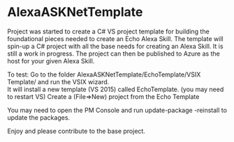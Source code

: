 # AlexaASKNetTemplate

Project was started to create a C# VS project template for building the foundational pieces needed to create an Echo Alexa Skill. The template will spin-up a C# project with all the base needs for creating an Alexa Skill.  It is still a work in progress.  The project can then be published to Azure as the host for your given Alexa Skill.

To test:
Go to the folder AlexaASKNetTemplate/EchoTemplate/VSIX Template/ and run the VSIX wizard.  
It will install a new template (VS 2015) called EchoTemplate. (you may need to restart VS)
Create a (File=>New) project from the Echo Template

You may need to open the PM Console and run update-package -reinstall to update the packages.

Enjoy and please contribute to the base project.

